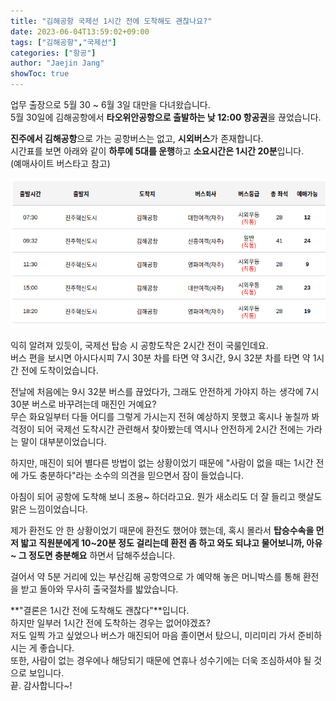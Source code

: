 ```yaml
---
title: "김해공항 국제선 1시간 전에 도착해도 괜찮나요?"
date: 2023-06-04T13:59:02+09:00
tags: ["김해공항","국제선"]
categories: ["항공"]
author: "Jaejin Jang"
showToc: true
---
```


업무 출장으로 5월 30 ~ 6월 3일 대만을 다녀왔습니다.  
5월 30일에 김해공항에서 **타오위안공항으로 출발하는 낮 12:00 항공권**을 끊었습니다.

**진주에서 김해공항**으로 가는 공항버스는 없고, **시외버스**가 존재합니다.  
시간표를 보면 아래와 같이 **하루에 5대를 운행**하고 **소요시간은 1시간 20분**입니다.  
(예매사이트 버스타고 참고)

![버스 시간](/bus_time.png)

익히 알려져 있듯이, 국제선 탑승 시 공항도착은 2시간 전이 국룰인데요.  
버스 편을 보시면 아시다시피 7시 30분 차를 타면 약 3시간, 9시 32분 차를 타면 약 1시간 전에 도착이었습니다.

전날에 처음에는 9시 32분 버스를 끊었다가, 그래도 안전하게 가야지 하는 생각에 7시 30분 버스로 바꾸려는데
매진인 거예요?  
무슨 화요일부터 다들 어디를 그렇게 가시는지 전혀 예상하지 못했고 혹시나 놓칠까 봐 걱정이 되어 국제선
도착시간 관련해서 찾아봤는데 역시나 안전하게 2시간 전에는 가라는 말이 대부분이었습니다.  

하지만, 매진이 되어 별다른 방법이 없는 상황이었기 때문에 "사람이 없을 때는 1시간 전에 가도 충분하다"라는
소수의 의견을 믿으면서 잠이 들었습니다.

아침이 되어 공항에 도착해 보니 조용~ 하더라고요. 뭔가 새소리도 더 잘 들리고 햇살도 맑은 느낌이었습니다.  

제가 환전도 안 한 상황이었기 때문에 환전도 했어야 했는데, 혹시 몰라서 **탑승수속을 먼저 밟고 직원분에게
10~20분 정도 걸리는데 환전 좀 하고 와도 되냐고 물어보니까, 아유~ 그 정도면 충분해요** 하면서 답해주셨습니다.

걸어서 약 5분 거리에 있는 부산김해 공항역으로 가 예약해 놓은 머니박스를 통해 환전을 받고
돌아와 무사히 출국절차를 밟았습니다.

**"결론은 1시간 전에 도착해도 괜찮다"**입니다.  
하지만 일부러 1시간 전에 도착하는 경우는 없어야겠죠?  
저도 일찍 가고 싶었으나 버스가 매진되어 마음 졸이면서 탔으니, 미리미리 가서 준비하시는 게 좋습니다.  
또한, 사람이 없는 경우에나 해당되기 때문에 연휴나 성수기에는 더욱 조심하셔야 될 것으로 보입니다.  
끝. 감사합니다~!